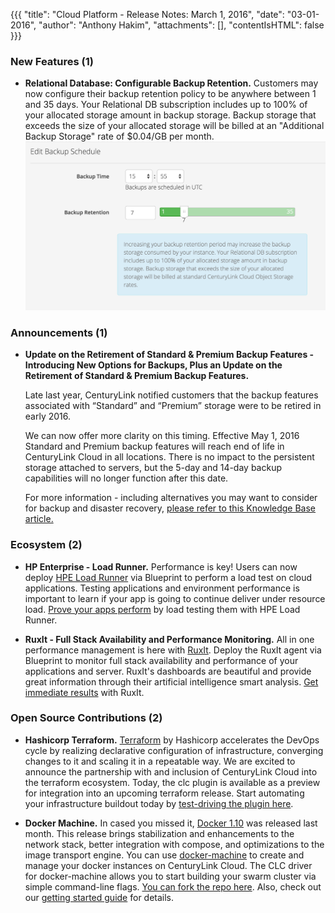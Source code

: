 {{{
"title": "Cloud Platform - Release Notes: March 1, 2016",
"date": "03-01-2016",
"author": "Anthony Hakim",
"attachments": [],
"contentIsHTML": false
}}}

### New Features (1)

* __Relational Database: Configurable Backup Retention.__ Customers may now configure their backup retention policy to be anywhere between 1 and 35 days. Your Relational DB subscription includes up to 100% of your allocated storage amount in backup storage. Backup storage that exceeds the size of your allocated storage will be billed at an "Additional Backup Storage" rate of $0.04/GB per month.
![Relational DB](../../images/2016-03-01-release-notes-db.png)

### Announcements (1)

* __Update on the Retirement of Standard & Premium Backup Features - Introducing New Options for Backups, Plus an Update on the Retirement of Standard & Premium Backup Features.__

	Late last year, CenturyLink notified customers that the backup features associated with “Standard” and “Premium” storage were to be retired in early 2016.

	We can now offer more clarity on this timing. Effective May 1, 2016 Standard and Premium backup features will reach end of life in CenturyLink Cloud in all locations. There is no impact to the persistent storage attached to servers, but the 5-day and 14-day backup capabilities will no longer function after this date.

	For more information - including alternatives you may want to consider for backup and disaster recovery, [please refer to this Knowledge Base article.](https://www.ctl.io/knowledge-base/support/introducing-new-options-for-backups/)

### Ecosystem (2)

* __HP Enterprise - Load Runner.__ Performance is key! Users can now deploy [HPE Load Runner](http://www8.hp.com/us/en/software-solutions/loadrunner-load-testing/) via Blueprint to perform a load test on cloud applications. Testing applications and environment performance is important to learn if your app is going to continue deliver under resource load. [Prove your apps perform](https://www.ctl.io/knowledge-base/ecosystem-partners/marketplace-guides/getting-started-with-hp-loadrunner-blueprint/) by load testing them with HPE Load Runner.

* __RuxIt - Full Stack Availability and Performance Monitoring.__ All in one performance management is here with [RuxIt](https://ruxit.com/). Deploy the RuxIt agent via Blueprint to monitor full stack availability and performance of your applications and server. RuxIt's dashboards are beautiful and provide great information through their artificial intelligence smart analysis. [Get immediate results](https://www.ctl.io/knowledge-base/ecosystem-partners/marketplace-guides/getting-started-with-ruxit-blueprint/) with RuxIt.

### Open Source Contributions (2)

* __Hashicorp Terraform.__ [Terraform](https://www.terraform.io/) by Hashicorp accelerates the DevOps cycle by realizing declarative configuration of infrastructure, converging changes to it and scaling it in a repeatable way. We are excited to announce the partnership with and inclusion of CenturyLink Cloud into the terraform ecosystem. Today, the clc plugin is available as a preview for integration into an upcoming terraform release. Start automating your infrastructure buildout today by [test-driving the plugin here](https://www.ctl.io/knowledge-base/ecosystem-partners/marketplace-guides/getting-started-with-hashicorp-terraform/).

* __Docker Machine.__ In cased you missed it, [Docker 1.10](https://github.com/docker/docker/blob/master/CHANGELOG.md) was released last month. This release brings stabilization and enhancements to the network stack, better integration with compose, and optimizations to the image transport engine. You can use [docker-machine](https://www.docker.com/products/docker-machine) to create and manage your docker instances on CenturyLink Cloud. The CLC driver for docker-machine allows you to start building your swarm cluster via simple command-line flags. [You can fork the repo here](https://github.com/CenturyLinkCloud/docker-machine-driver-clc). Also, check out our [getting started guide](https://www.ctl.io/knowledge-base/ecosystem-partners/marketplace-guides/getting-started-with-docker-machine/) for details.
